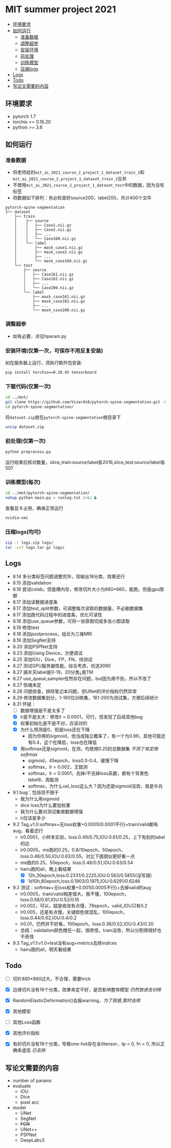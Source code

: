 # MIT summer project 2021


* [环境要求](#环境要求)
* [如何运行](#如何运行)
    * [准备数据](#准备数据)
    * [调整超参](#调整超参)
    * [安装环境](#安装环境)
    * [前处理](#前处理)
    * [训练模型](#训练模型)
    * [压缩logs](#压缩logs)
* [Logs](#Logs)
* [Todo](#Todo)
* [写论文需要的内容](#写论文需要的内容)


## 环境要求
* pytorch 1.7
* torchio <= 0.18.20
* python >= 3.6


## 如何运行
### 准备数据
* 将老师给的`mit_ai_2021_course_2_project_1_dataset_train_1`和`mit_ai_2021_course_2_project_1_dataset_train_2`合并
* 不使用`mit_ai_2021_course_2_project_1_dataset_test`中的数据，因为没有标签
* 将数据如下排列：务必检查好source200，label200，共计400个文件
```
pytorch-spine-segmentation
├── dataset
    ├── train
    │    ├── source
    │    │   ├── Case1.nii.gz
    │    │   ├── Case2.nii.gz
    │    │   ├── ...
    │    │   └── Case160.nii.gz
    │    └── label
    │        ├── mask_case1.nii.gz
    │        ├── mask_case2.nii.gz
    │        ├── ...
    │        └── mask_case160.nii.gz
    └── test
        ├── source
        │   ├── Case161.nii.gz
        │   ├── Case162.nii.gz
        │   ├── ...
        │   └── Case200.nii.gz
        └── label
            ├── mask_case161.nii.gz
            ├── mask_case162.nii.gz
            ├── ...
            └── mask_case200.nii.gz
```

### 调整超参
* 如有必要，详见hparam.py

### 安装环境(仅第一次，可保存不用反复安装)
如在服务器上运行，须执行额外包安装:
```bash
pip install torchio==0.18.45 tensorboard
```

### 下载代码(仅第一次)
```bash
cd ../mnt/
git clone https://github.com/Vizards8/pytorch-spine-segmentation.git -b v1.1
cd pytorch-spine-segmentation/
```
将`dataset.zip`放在`pytorch-spine-segmentation`根目录下
```bash
unzip dataset.zip
```

### 前处理(仅第一次)
```bash
python preprocess.py
```
运行结束后核对数量，slice_train:source/label各2016,slice_test:source/label各507

### 训练模型(每次)
```bash
cd ../mnt/pytorch-spine-segmentation/
nohup python main.py > runlog.txt 2>&1 &
```
查看显卡占用，确保正常运行
```bash
nvidia-smi
```

### 压缩logs(均可)
```bash
zip -r logs.zip logs/
tar -cvf logs.tar.gz logs/
```

## Logs
* 8.14 多分类标签问题调整完毕，现输出18分类，效果还行
* 8.15 添加validation
* 8.16 尝试colab，但是爆内存，修改切片大小为660*660，能跑，但是gpu限额
* 8.17 添加读数据进度条
* 8.17 添加test_split参数，可调整每次读取的数据量，不必删数据集
* 8.17 添加跑代码过程中的进度条，优化可读性
* 8.18 添加use_queue参数，可将一张原图切成多张小图读取
* 8.18 修改test
* 8.18 添加postprocess，组合为三维MRI
* 8.19 添加SegNet支持
* 8.20 添加PSPNet支持
* 8.23 添加Using Device，方便调试
* 8.25 添加IOU，Dice，FP，FN，待测试
* 8.27 测试GPU服务器性能，综合考虑，优选3090
* 8.27 搞半天label是0-19，20分类¿我TM
* 8.27 use_queue,sampler任然存在问题，but因为用不到，所以不改了
* 8.27 惊魂未定
* 8.28 问题排查，排除笔记本问题，但UNet的评价指标仍然异常
* 8.29 修改数据集划分，1-160位训练集，161-200为测试集，方便后续统计
* 8.31 怀疑：
    - [ ] 数据增强是不是太多了
    - [x] lr是不是太大：修改lr = 0.0001，可行，但发现了后续其他bug
    - [x] 权重初始化是不是不对，应该对的
    - [x] 为什么预测是0，但是loss还在下降
        * 因为你用的sigmoid，他当成独立概率了，有一个为0.99，其他可能还有0.4，这个在降低，loss也在降低
    - [x] 用softmax还是sigmoid，在测，均使用0.25的总数据集 *不测了肯定用softmax*
        * sigmoid，45epoch，loss0.3-0.4，缓慢下降
        * softmax，lr = 0.002，王懿测
        * softmax，lr = 0.0001，去掉/不去掉loss系数，都有个背景色label9，周能测
        * softmax，为什么val_loss这么大？因为还是sigmoid没改，我是伞兵
* 9.1 bug：包括但不限于
    * 我为什么用sigmoid
    * dice loss为什么要加权重
    * 我为什么要对测试集做数据增强
    * lr应该是多少
* 9.2 Tag_v1.0:softmax+无loss权重+0.0005(0.0001不行)+train/valid都有aug，看着还行
    * lr0.0001，小样本实验，loss:0.49/0.75,IOU:0.61/0.25，上下有别的label的边
    * lr0.0005，me跑的0.25，0.8/10epoch，50epoch，loss:0.46/0.50,IOU:0.63/0.55，对比下面貌似更好看一点
    * me跑的0.25，50epoch，loss:0.46/0.51,IOU:0.63/0.54
    * hairu跑的all，晚上看结果
        - [x] 12h,30epoch,loss:0.2331/0.2225,IOU:0.563/0.5855(没写错)
        - [x] 1d10h,80epoch,loss:0.1903/0.1975,IOU:0.6291/0.6246
* 9.2 测试：softmax+无loss权重+0.001(0.0005不行)+去掉valid的aug
    * lr0.0005，train/valid相差很大，我不懂，100epoch，loss:0.58/0.81,IOU:0.52/0.16
    * lr0.002，可以，就是收敛有点慢，78epoch，valid_IOU只有0.2
    * lr0.005，还是有点慢，关键颜色很混乱，100epoch，loss:0.44/0.62,IOU:0.4/0.2
    * lr0.01，仍然并不好看，100epoch，loss:0.36/0.52,IOU:0.43/0.20
    * 总结：validation颜色搅在一起，很奇怪，train没改，所以分割得很好也不奇怪
* 9.3 Tag_v1.1:v1.0+test没有aug+metrics去除indices
    * hairu跑的all，明天看结果
        
        
## Todo
- [ ] 切片880*880过大，不合理，需要trick
- [x] 边缘切片没有18个分类，效果肯定不好，是否影响整体模型 *仍然放进去训练*
- [x] RandomElasticDeformation()会报warning，*为了观感,暂时去除*
- [x] 其他模型
- [ ] 其他Loss函数
- [x] 其他评价指标
- [x] 有的切片没有18个分类，导致one-hot存在全0tensor，tp = 0, fn = 0, 所以正确率虚高 *已去除*


## 写论文需要的内容
* number of params
* evaluate
    * IOU
    * Dice
    * pixel acc
* model
    * UNet
    * SegNet
    * ~~FCN~~
    * UNet++
    * PSPNet
    * DeepLabv3